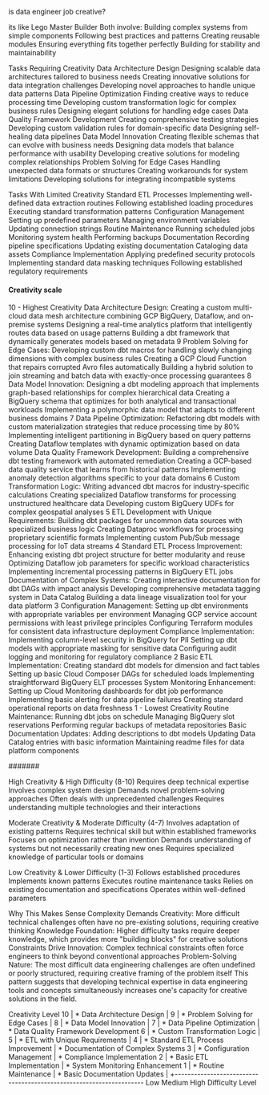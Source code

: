 is data engineer job creative?

its like 
Lego Master Builder
Both involve:
Building complex systems from simple components
Following best practices and patterns
Creating reusable modules
Ensuring everything fits together perfectly
Building for stability and maintainability

Tasks Requiring Creativity
Data Architecture Design
Designing scalable data architectures tailored to business needs
Creating innovative solutions for data integration challenges
Developing novel approaches to handle unique data patterns
Data Pipeline Optimization
Finding creative ways to reduce processing time
Developing custom transformation logic for complex business rules
Designing elegant solutions for handling edge cases
Data Quality Framework Development
Creating comprehensive testing strategies
Developing custom validation rules for domain-specific data
Designing self-healing data pipelines
Data Model Innovation
Creating flexible schemas that can evolve with business needs
Designing data models that balance performance with usability
Developing creative solutions for modeling complex relationships
Problem Solving for Edge Cases
Handling unexpected data formats or structures
Creating workarounds for system limitations
Developing solutions for integrating incompatible systems

Tasks With Limited Creativity
Standard ETL Processes
Implementing well-defined data extraction routines
Following established loading procedures
Executing standard transformation patterns
Configuration Management
Setting up predefined parameters
Managing environment variables
Updating connection strings
Routine Maintenance
Running scheduled jobs
Monitoring system health
Performing backups
Documentation
Recording pipeline specifications
Updating existing documentation
Cataloging data assets
Compliance Implementation
Applying predefined security protocols
Implementing standard data masking techniques
Following established regulatory requirements


#### Creativity scale
10 - Highest Creativity
Data Architecture Design:
Creating a custom multi-cloud data mesh architecture combining GCP BigQuery, Dataflow, and on-premise systems
Designing a real-time analytics platform that intelligently routes data based on usage patterns
Building a dbt framework that dynamically generates models based on metadata
9
Problem Solving for Edge Cases:
Developing custom dbt macros for handling slowly changing dimensions with complex business rules
Creating a GCP Cloud Function that repairs corrupted Avro files automatically
Building a hybrid solution to join streaming and batch data with exactly-once processing guarantees
8
Data Model Innovation:
Designing a dbt modeling approach that implements graph-based relationships for complex hierarchical data
Creating a BigQuery schema that optimizes for both analytical and transactional workloads
Implementing a polymorphic data model that adapts to different business domains
7
Data Pipeline Optimization:
Refactoring dbt models with custom materialization strategies that reduce processing time by 80%
Implementing intelligent partitioning in BigQuery based on query patterns
Creating Dataflow templates with dynamic optimization based on data volume
Data Quality Framework Development:
Building a comprehensive dbt testing framework with automated remediation
Creating a GCP-based data quality service that learns from historical patterns
Implementing anomaly detection algorithms specific to your data domains
6
Custom Transformation Logic:
Writing advanced dbt macros for industry-specific calculations
Creating specialized Dataflow transforms for processing unstructured healthcare data
Developing custom BigQuery UDFs for complex geospatial analyses
5
ETL Development with Unique Requirements:
Building dbt packages for uncommon data sources with specialized business logic
Creating Dataproc workflows for processing proprietary scientific formats
Implementing custom Pub/Sub message processing for IoT data streams
4
Standard ETL Process Improvement:
Enhancing existing dbt project structure for better modularity and reuse
Optimizing Dataflow job parameters for specific workload characteristics
Implementing incremental processing patterns in BigQuery ETL jobs
Documentation of Complex Systems:
Creating interactive documentation for dbt DAGs with impact analysis
Developing comprehensive metadata tagging system in Data Catalog
Building a data lineage visualization tool for your data platform
3
Configuration Management:
Setting up dbt environments with appropriate variables per environment
Managing GCP service account permissions with least privilege principles
Configuring Terraform modules for consistent data infrastructure deployment
Compliance Implementation:
Implementing column-level security in BigQuery for PII
Setting up dbt models with appropriate masking for sensitive data
Configuring audit logging and monitoring for regulatory compliance
2
Basic ETL Implementation:
Creating standard dbt models for dimension and fact tables
Setting up basic Cloud Composer DAGs for scheduled loads
Implementing straightforward BigQuery ELT processes
System Monitoring Enhancement:
Setting up Cloud Monitoring dashboards for dbt job performance
Implementing basic alerting for data pipeline failures
Creating standard operational reports on data freshness
1 - Lowest Creativity
Routine Maintenance:
Running dbt jobs on schedule
Managing BigQuery slot reservations
Performing regular backups of metadata repositories
Basic Documentation Updates:
Adding descriptions to dbt models
Updating Data Catalog entries with basic information
Maintaining readme files for data platform components

#######

High Creativity & High Difficulty (8-10)
Requires deep technical expertise
Involves complex system design
Demands novel problem-solving approaches
Often deals with unprecedented challenges
Requires understanding multiple technologies and their interactions

Moderate Creativity & Moderate Difficulty (4-7)
Involves adaptation of existing patterns
Requires technical skill but within established frameworks
Focuses on optimization rather than invention
Demands understanding of systems but not necessarily creating new ones
Requires specialized knowledge of particular tools or domains

Low Creativity & Lower Difficulty (1-3)
Follows established procedures
Implements known patterns
Executes routine maintenance tasks
Relies on existing documentation and specifications
Operates within well-defined parameters

Why This Makes Sense
Complexity Demands Creativity: More difficult technical challenges often have no pre-existing solutions, requiring creative thinking
Knowledge Foundation: Higher difficulty tasks require deeper knowledge, which provides more "building blocks" for creative solutions
Constraints Drive Innovation: Complex technical constraints often force engineers to think beyond conventional approaches
Problem-Solving Nature: The most difficult data engineering challenges are often undefined or poorly structured, requiring creative framing of the problem itself
This pattern suggests that developing technical expertise in data engineering tools and concepts simultaneously increases one's capacity for creative solutions in the field.


Creativity
Level
10 |                                        * Data Architecture Design
   |
9  |                                    * Problem Solving for Edge Cases
   |
8  |                                * Data Model Innovation
   |
7  |                            * Data Pipeline Optimization
   |                            * Data Quality Framework Development
6  |                        * Custom Transformation Logic
   |
5  |                    * ETL with Unique Requirements
   |
4  |                * Standard ETL Process Improvement
   |                * Documentation of Complex Systems
3  |            * Configuration Management
   |            * Compliance Implementation
2  |        * Basic ETL Implementation
   |        * System Monitoring Enhancement
1  |    * Routine Maintenance
   |    * Basic Documentation Updates
   |
   +--------------------------------------------------------------------
       Low                       Medium                            High
                              Difficulty Level